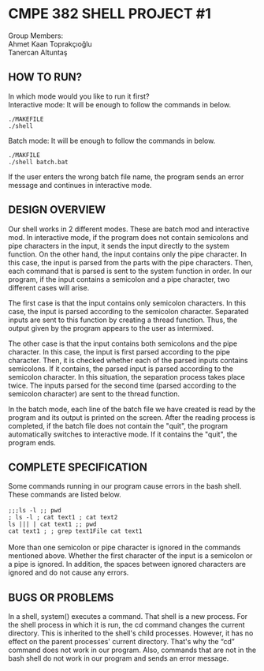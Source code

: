 # CMPE 382 SHELL PROJECT #1

Group Members:</br>
Ahmet Kaan Toprakçıoğlu</br>
Tanercan Altuntaş 


## HOW TO RUN?

In which mode would you like to run it first?</br>
Interactive mode: It will be enough to follow the commands in below.

`./MAKEFILE`</br>
`./shell`</br>	  

Batch mode: It will be enough to follow the commands in below.

`./MAKFILE`</br>
`./shell batch.bat`</br>
   
If the user enters the wrong batch file name, the program sends an error message and continues in interactive mode.

## DESIGN OVERVIEW

Our shell works in 2 different modes. These are batch mod and interactive mod. In interactive mode, if the program does not contain semicolons and pipe characters in the input, it sends the input directly to the system function. On the other hand, the input contains only the pipe character. In this case, the input is parsed from the parts with the pipe characters. Then, each command that is parsed is sent to the system function in order. In our program, if the input contains a semicolon and a pipe character, two different cases will arise.

The first case is that the input contains only semicolon characters. In this case, the input is parsed according to the semicolon character. Separated inputs are sent to this function by creating a thread function. Thus, the output given by the program appears to the user as intermixed.

The other case is that the input contains both semicolons and the pipe character. In this case, the input is first parsed according to the pipe character. Then, it is checked whether each of the parsed inputs contains semicolons. If it contains, the parsed input is parsed according to the semicolon character. In this situation, the separation process takes place twice. The inputs parsed for the second time (parsed according to the semicolon character) are sent to the thread function.


In the batch mode, each line of the batch file we have created is read by the program and its output is printed on the screen. After the reading process is completed, if the batch file does not contain the "quit", the program automatically switches to interactive mode. If it contains the "quit", the program ends.

## COMPLETE SPECIFICATION

Some commands running in our program cause errors in the bash shell. These commands are listed below.</br></br>
`;;;ls -l ;; pwd`</br>
`; ls -l ; cat text1 ; cat text2`</br>
`ls ||| | cat text1 ;; pwd`</br>
`cat text1 ; ; grep text1File cat text1`</br></br>
More than one semicolon or pipe character is ignored in the commands mentioned above. Whether the first character of the input is a semicolon or a pipe is ignored. In addition, the spaces between ignored characters are ignored and do not cause any errors.

## BUGS OR PROBLEMS

In a shell, system() executes a command. That shell is a new process. For the shell process in which it is run, the cd command changes the current directory. This is inherited to the shell's child processes. However, it has no effect on the parent processes' current directory. That's why the “cd” command does not work in our program. Also, commands that are not in the bash shell do not work in our program and sends an error message.

